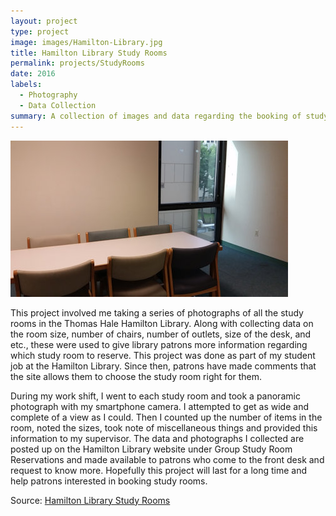 ```yaml
---
layout: project
type: project
image: images/Hamilton-Library.jpg
title: Hamilton Library Study Rooms
permalink: projects/StudyRooms
date: 2016
labels:
  - Photography
  - Data Collection
summary: A collection of images and data regarding the booking of study rooms.
---
```


<img class="ui medium right floated rounded image" src="../images/StudyRoomA252b.jpg">

This project involved me taking a series of photographs of all the study rooms in the Thomas Hale Hamilton Library. Along with collecting data on the room size, number of chairs, number of outlets, size of the desk, and etc., these were used to give library patrons more information regarding which study room to reserve. This project was done as part of my student job at the Hamilton Library. Since then, patrons have made comments that the site allows them to choose the study room right for them.

During my work shift, I went to each study room and took a panoramic photograph with my smartphone camera. I attempted to get as wide and complete of a view as I could. Then I counted up the number of items in the room, noted the sizes, took note of miscellaneous things and provided this information to my supervisor. The data and photographs I collected are posted up on the Hamilton Library website under Group Study Room Reservations and made available to patrons who come to the front desk and request to know more. Hopefully this project will last for a long time and help patrons interested in booking study rooms.
 
Source: <a href="http://library.manoa.hawaii.edu/services/HamGroupStudyRooms.php"></i>Hamilton Library Study Rooms</a>
